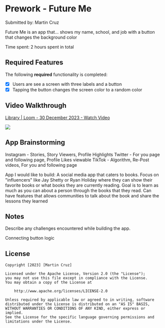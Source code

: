 # Prework - Future Me

Submitted by: Martin Cruz

Future Me is an app that... shows my name, school, and job with a button that changes the background color 

Time spent: 2 hours spent in total

## Required Features

The following **required** functionality is completed:

- [x] Users are see a screen with three labels and a button
- [x] Tapping the button changes the screen color to a random color
 
## Video Walkthrough

<div>
    <a href="https://www.loom.com/share/4ee74ae768554b5581da7d72e4543ae3">
      <p>Library | Loom - 30 December 2023 - Watch Video</p>
    </a>
    <a href="https://www.loom.com/share/4ee74ae768554b5581da7d72e4543ae3">
      <img style="max-width:300px;" src="https://cdn.loom.com/sessions/thumbnails/4ee74ae768554b5581da7d72e4543ae3-with-play.gif">
    </a>
  </div>

## App Brainstorming 
Instagram - Stories, Story Viewers, Profile Highlights
Twitter - For you page and following page, Profile Likes viewable
TikTok - Algorithm, Re-Post videos, For you and following page

App I would like to build:
A social media app that caters to books. Focus on "influencers" like Jay Shetty or Ryan Holiday where they can show their favorite books or what books they are currently reading. Goal is to learn as much as you can about a person through the books that they read. Can have features that allows communities to talk about the book and share the lessons they learned

## Notes

Describe any challenges encountered while building the app.

Connecting button logic 

## License

    Copyright [2023] [Martin Cruz]

    Licensed under the Apache License, Version 2.0 (the "License");
    you may not use this file except in compliance with the License.
    You may obtain a copy of the License at

        http://www.apache.org/licenses/LICENSE-2.0

    Unless required by applicable law or agreed to in writing, software
    distributed under the License is distributed on an "AS IS" BASIS,
    WITHOUT WARRANTIES OR CONDITIONS OF ANY KIND, either express or implied.
    See the License for the specific language governing permissions and
    limitations under the License.
